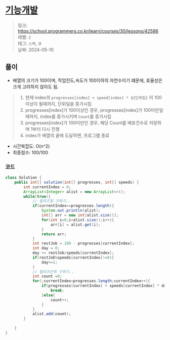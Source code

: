 
# [기능개발](https://school.programmers.co.kr/learn/courses/30/lessons/42586)

> 링크: <https://school.programmers.co.kr/learn/courses/30/lessons/42586>   
> 레벨: `2`   
> 태그: `스택`, `큐`    
> 날짜: 2024-05-10

 ## 풀이
- 배열의 크기가 100이며, 작업진도,속도가 100이하의 자연수이기 떄문에, 효율성은 크게 고려하지 않아도 됨.  

> 1. 현재 index의 `progresses[index] + speed[index] * ${단위일}` 이 100이상이 될때까지, 단위일을 증가시킴
> 2. progresses[index]가 100이상인 경우, progresses[index]가 100미만일때까지, index를 증가시키며 `Count`를 증가시킴
> 3. progresses[index]가 100미만인 경우, 해당 Count를 배포건수로 저장하며 1부터 다시 진행
> 4. index가 배열의 끝에 도달하면, 프로그램 종료

- 시간복잡도: O(n^2) 
- 최종점수: 100/100

### 코드
```java
class Solution {
    public int[] solution(int[] progresses, int[] speeds) {
        int currentIndex = 0;
        ArrayList<Integer> alist = new ArrayList<>();
        while(true){
            // 릴리즈일 구하기..
            if(currentIndex==progresses.length){
                System.out.println(alist);
                int[] arr = new int[alist.size()];
                for(int i=0;i<alist.size();i++){
                    arr[i] = alist.get(i);
                }
                return arr;
            }
            int restJob = 100 - progresses[currentIndex];
            int day = 0;
            day += restJob/speeds[currentIndex];
            if(restJob%speeds[currentIndex]!=0){
                day+=1;
            }    
            // 릴리즈단위 구하기..
            int count =0;
            for(;currentIndex<progresses.length;currentIndex++){
                if(progresses[currentIndex] + speeds[currentIndex] * day <100){
                    break;
                }else{
                    count++;
                }
            }
            alist.add(count);
        }
        
    }
}
```